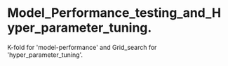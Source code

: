 # Model_Performance_testing_and_Hyper_parameter_tuning.
K-fold for 'model-performance' and Grid_search for 'hyper_parameter_tuning'.

